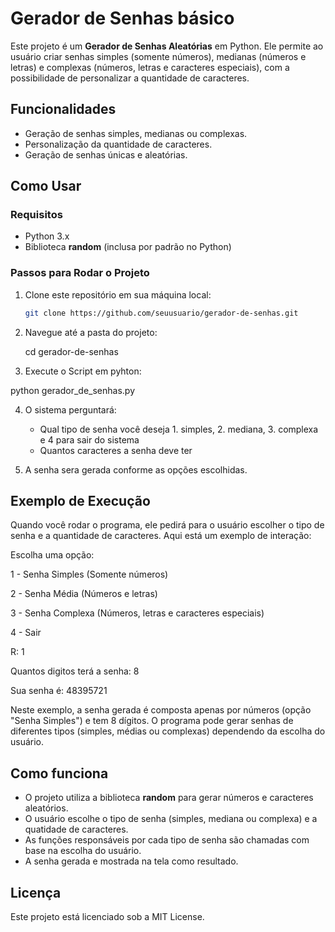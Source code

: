 # Gerador de Senhas básico

Este projeto é um **Gerador de Senhas Aleatórias** em Python. Ele permite ao usuário criar senhas simples (somente números), medianas (números e letras) e complexas (números, letras e caracteres especiais), com a possibilidade de personalizar a quantidade de caracteres.

## Funcionalidades

- Geração de senhas simples, medianas ou complexas.
- Personalização da quantidade de caracteres.
- Geração de senhas únicas e aleatórias.

## Como Usar

### Requisitos

- Python 3.x
- Biblioteca **random** (inclusa por padrão no Python)

### Passos para Rodar o Projeto

1. Clone este repositório em sua máquina local:
   ```bash
   git clone https://github.com/seuusuario/gerador-de-senhas.git

2. Navegue até a pasta do projeto:
  
   cd gerador-de-senhas
   
3. Execute o Script em pyhton:

  python gerador_de_senhas.py

4. O sistema perguntará:
   - Qual tipo de senha você deseja 1. simples, 2. mediana, 3. complexa e 4 para sair do sistema
   - Quantos caracteres a senha deve ter
    
5. A senha sera gerada conforme as opções escolhidas.

## Exemplo de Execução

Quando você rodar o programa, ele pedirá para o usuário escolher o tipo de senha e a quantidade de caracteres. Aqui está um exemplo de interação:

Escolha uma opção:

1 - Senha Simples (Somente números)

2 - Senha Média (Números e letras)

3 - Senha Complexa (Números, letras e caracteres especiais)

4 - Sair

R: 1

Quantos digitos terá a senha: 8

Sua senha é: 48395721

Neste exemplo, a senha gerada é composta apenas por números (opção "Senha Simples") e tem 8 dígitos. O programa pode gerar senhas de diferentes tipos (simples, médias ou complexas) dependendo da escolha do usuário.

## Como funciona
- O projeto utiliza a biblioteca **random** para gerar números e caracteres aleatórios.
- O usuário escolhe o tipo de senha (simples, mediana ou complexa) e a quatidade de caracteres.
- As funções responsáveis por cada tipo de senha são chamadas com base na escolha do usuário.
- A senha gerada e mostrada na tela como resultado.

## Licença
Este projeto está licenciado sob a MIT License.
